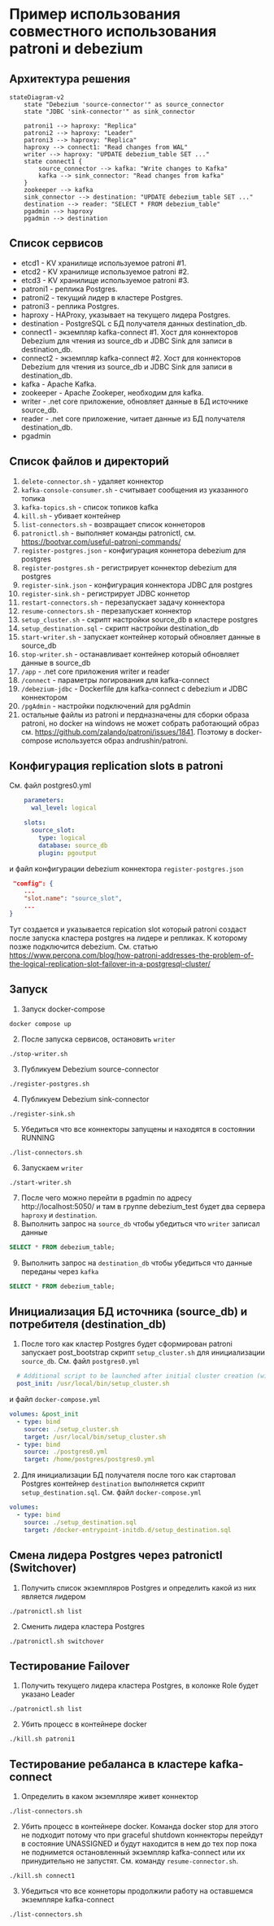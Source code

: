 # Пример использования совместного использования patroni и debezium

## Архитектура решения

```mermaid
stateDiagram-v2
    state "Debezium 'source-connector'" as source_connector
    state "JDBC 'sink-connector'" as sink_connector
    
    patroni1 --> haproxy: "Replica"
    patroni2 --> haproxy: "Leader"
    patroni3 --> haproxy: "Replica"
    haproxy --> connect1: "Read changes from WAL"
    writer --> haproxy: "UPDATE debezium_table SET ..."
    state connect1 {
        source_connector --> kafka: "Write changes to Kafka"
        kafka --> sink_connector: "Read changes from kafka"
    }
    zookeeper --> kafka
    sink_connector --> destination: "UPDATE debezium_table SET ..."
    destination --> reader: "SELECT * FROM debezium_table"
    pgadmin --> haproxy
    pgadmin --> destination
```

## Список сервисов

- etcd1 - KV хранилище используемое patroni #1.
- etcd2 - KV хранилище используемое patroni #2.
- etcd3 - KV хранилище используемое patroni #3.
- patroni1 - реплика Postgres.
- patroni2 - текущий лидер в кластере Postgres.
- patroni3 - реплика Postgres.
- haproxy - HAProxy, указывает на текущего лидера Postgres.
- destination - PostgreSQL с БД получателя данных destination_db.
- connect1 - экземпляр kafka-connect #1. Хост для коннекторов Debezium для чтения из source_db и JDBC Sink для записи в destination_db.
- connect2 - экземпляр kafka-connect #2. Хост для коннекторов Debezium для чтения из source_db и JDBC Sink для записи в destination_db.
- kafka - Apache Kafka.
- zookeeper - Apache Zookeper, необходим для kafka.
- writer - .net core приложение, обновляет данные в БД источнике source_db.
- reader - .net core приложение, читает данные из БД получателя destination_db.
- pgadmin

## Список файлов и директорий
1. `delete-connector.sh` - удаляет коннектор
2. `kafka-console-consumer.sh` - считывает сообщения из указанного топика
3. `kafka-topics.sh` - список топиков kafka
4. `kill.sh` - убивает контейнер
5. `list-connectors.sh` - возвращает список коннеторов
6. `patronictl.sh` - выполняет команды patronictl, см. https://bootvar.com/useful-patroni-commands/
7. `register-postgres.json` - конфигурация коннетора debezium для postgres
8. `register-postgres.sh` - регистрирует коннектор debezium для postgres
9. `register-sink.json` - конфигурация коннектора JDBC для postgres
10. `register-sink.sh` - регистрирует JDBC коннетор
11. `restart-connectors.sh` - перезапускает задачу коннектора
12. `resume-connectors.sh` - перезапускает коннектор
13. `setup_cluster.sh` - скрипт настройки source_db в кластере postgres
14. `setup_destination.sql` - скрипт настройки destination_db
15. `start-writer.sh` - запускает контейнер который обновляет данные в source_db
16. `stop-writer.sh` - останавливает контейнер который обновляет данные в source_db
17. `/app` - .net core приложения writer и reader
18. `/connect` - параметры логирования для kafka-connect
19. `/debezium-jdbc` - Dockerfile для kafka-connect с debezium и JDBC коннектором 
20. `/pgAdmin` - настройки подключений для pgAdmin
21. остальные файлы из patroni и пердназначены для сборки образа patroni, но docker на windows не может собрать работающий образ см. https://github.com/zalando/patroni/issues/1841. Поэтому в docker-compose используется образ andrushin/patroni.

## Конфигурация replication slots в patroni
См. файл postgres0.yml
```yaml
    parameters:
      wal_level: logical    

    slots:
      source_slot:
        type: logical
        database: source_db
        plugin: pgoutput
```
и файл конфигурации debezium коннектора `register-postgres.json`
```json
 "config": {
    ...
    "slot.name": "source_slot",
    ...
}
```
Тут создается и указывается repication slot который patroni создаст после запуска кластера postgres на лидере и репликах. К которому позже подключится debezium. См. статью https://www.percona.com/blog/how-patroni-addresses-the-problem-of-the-logical-replication-slot-failover-in-a-postgresql-cluster/

## Запуск

1. Запуск docker-compose 
```shell
docker compose up
```
2. После запуска сервисов, остановить `writer`
```shell
./stop-writer.sh
```
3. Публикуем Debezium source-connector
```shell
./register-postgres.sh
```
4. Публикуем Debezium sink-connector
```shell
./register-sink.sh
```
5. Убедиться что все коннекторы запущены и находятся в состоянии RUNNING
```shell
./list-connectors.sh
```
6. Запускаем `writer`
```shell
./start-writer.sh
```
7. После чего можно перейти в pgadmin по адресу http://localhost:5050/ и там в группе debezium_test будет два сервера `haproxy` и `destination`.
8. Выполнить запрос на `source_db` чтобы убедиться что `writer` записал данные
```sql
SELECT * FROM debezium_table;
```
9. Выполнить запрос на `destination_db` чтобы убедиться что данные переданы через `kafka`
```sql
SELECT * FROM debezium_table;
```

## Инициализация БД источника (source_db) и потребителя (destination_db)
1. После того как кластер Postgres будет сформирован patroni запускает post_bootstrap скрипт `setup_cluster.sh` для инициализации `source_db`. См. файл `postgres0.yml`
```yaml
  # Additional script to be launched after initial cluster creation (will be passed the connection URL as parameter)
  post_init: /usr/local/bin/setup_cluster.sh
```
и файл `docker-compose.yml`
```yaml
volumes: &post_init
  - type: bind
    source: ./setup_cluster.sh
    target: /usr/local/bin/setup_cluster.sh
  - type: bind
    source: ./postgres0.yml
    target: /home/postgres/postgres0.yml
```
2. Для инициализации БД получателя после того как стартовал Postgres контейнер `destination` выполняется скрипт `setup_destination.sql`. См. файл `docker-compose.yml`
```yaml
volumes:
  - type: bind
    source: ./setup_destination.sql
    target: /docker-entrypoint-initdb.d/setup_destination.sql
```
## Смена лидера Postgres через patronictl (Switchover)
1. Получить список экземпляров Postgres и определить какой из них является лидером
```shell
./patronictl.sh list
```
2. Сменить лидера кластера Postgres
```shell
./patronictl.sh switchover
```

## Тестирование Failover
1. Получить текущего лидера кластера Postgres, в колонке Role будет указано Leader
```shell
./patronictl.sh list
```
2. Убить процесс в контейнере docker
```shell
./kill.sh patroni1
```

## Тестирование ребаланса в кластере kafka-connect
1. Определить в каком экземпляре живет коннектор
```shell
./list-connectors.sh
```
2. Убить процесс в контейнере docker. Команда docker stop для этого не подходит потому что при graceful shutdown коннекторы перейдут в состояние UNASSIGNED и будут находится в нем до тех пор пока не поднимется остановленный экземпляр kafka-connect или их принудительно не запустят. См. команду `resume-connector.sh`.
```shell
./kill.sh connect1
```
3. Убедиться что все коннеторы продолжили работу на оставшемся экземпляре kafka-connect
```shell
./list-connectors.sh
```